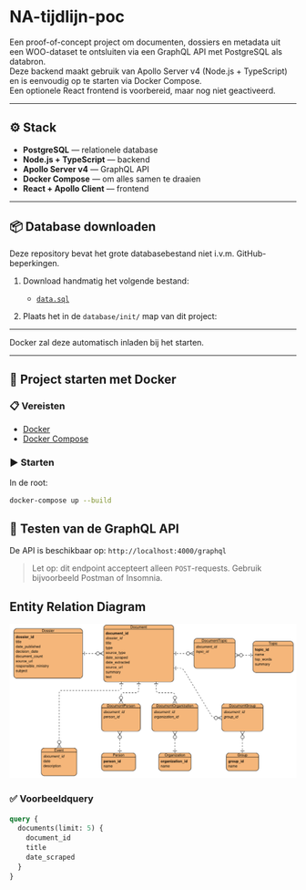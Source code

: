 # NA-tijdlijn-poc

Een proof-of-concept project om documenten, dossiers en metadata uit een WOO-dataset te ontsluiten via een GraphQL API met PostgreSQL als databron.  
Deze backend maakt gebruik van Apollo Server v4 (Node.js + TypeScript) en is eenvoudig op te starten via Docker Compose.  
Een optionele React frontend is voorbereid, maar nog niet geactiveerd.

---

## ⚙️ Stack

- **PostgreSQL** — relationele database
- **Node.js + TypeScript** — backend
- **Apollo Server v4** — GraphQL API
- **Docker Compose** — om alles samen te draaien
- **React + Apollo Client** — frontend

---

## 📦 Database downloaden

Deze repository bevat het grote databasebestand niet i.v.m. GitHub-beperkingen.

1. Download handmatig het volgende bestand:
   - [`data.sql`](https://drive.google.com/file/d/1S5w-4RdwEbjNMAvsei2hRlAsYzp_rP9u/view?usp=sharing)

2. Plaats het in de `database/init/` map van dit project:


---

Docker zal deze automatisch inladen bij het starten.

---

## 🚀 Project starten met Docker

### 📋 Vereisten

- [Docker](https://www.docker.com/products/docker-desktop/)
- [Docker Compose](https://docs.docker.com/compose/install/)

### ▶️ Starten

In de root:

```bash
docker-compose up --build
```


## 🧪 Testen van de GraphQL API

De API is beschikbaar op: `http://localhost:4000/graphql`

> Let op: dit endpoint accepteert alleen `POST`-requests. Gebruik bijvoorbeeld Postman of Insomnia.

## Entity Relation Diagram

![ERD](ERD.png)

### ✅ Voorbeeldquery

```graphql
query {
  documents(limit: 5) {
    document_id
    title
    date_scraped
  }
}
```

